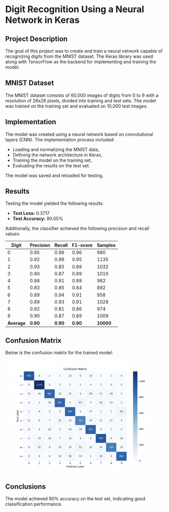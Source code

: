# Digit Recognition Using a Neural Network in Keras

## Project Description

The goal of this project was to create and train a neural network capable of recognizing digits from the MNIST dataset. The Keras library was used along with TensorFlow as the backend for implementing and training the model.

## MNIST Dataset

The MNIST dataset consists of 60,000 images of digits from 0 to 9 with a resolution of 28x28 pixels, divided into training and test sets. The model was trained on the training set and evaluated on 10,000 test images.

## Implementation

The model was created using a neural network based on convolutional layers (CNN). The implementation process included:
- Loading and normalizing the MNIST data,
- Defining the network architecture in Keras,
- Training the model on the training set,
- Evaluating the results on the test set.

The model was saved and reloaded for testing.

## Results

Testing the model yielded the following results:

- **Test Loss:** 0.3717
- **Test Accuracy:** 90.05%

Additionally, the classifier achieved the following precision and recall values:

| Digit | Precision | Recall | F1-score | Samples |
|-------|-----------|--------|----------|---------|
| 0     | 0.95      | 0.96   | 0.96     | 980     |
| 1     | 0.92      | 0.99   | 0.95     | 1135    |
| 2     | 0.93      | 0.85   | 0.89     | 1032    |
| 3     | 0.90      | 0.87   | 0.89     | 1010    |
| 4     | 0.88      | 0.91   | 0.89     | 982     |
| 5     | 0.83      | 0.85   | 0.84     | 892     |
| 6     | 0.89      | 0.94   | 0.91     | 958     |
| 7     | 0.89      | 0.93   | 0.91     | 1028    |
| 8     | 0.92      | 0.81   | 0.86     | 974     |
| 9     | 0.90      | 0.87   | 0.89     | 1009    |
| **Average** | **0.90**  | **0.90** | **0.90** | **10000** |

## Confusion Matrix
Below is the confusion matrix for the trained model:

![Confusion Matrix](matrix.png)

## Conclusions

The model achieved 90% accuracy on the test set, indicating good classification performance.
